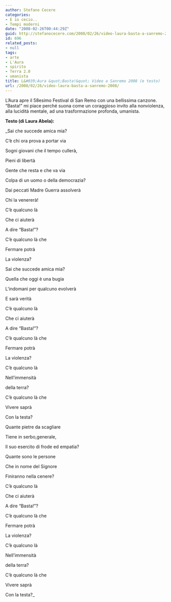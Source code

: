 ```yaml
---
author: Stefano Cecere
categories:
- E io cecio..
- Tempi moderni
date: "2008-02-26T00:44:29Z"
guid: http://stefanocecere.com/2008/02/26/video-laura-basta-a-sanremo-2008/
id: 696
related_posts:
- null
tags:
- arte
- L'Aura
- spirito
- Terra 2.0
- umanista
title: L&#039;Aura &quot;Basta!&quot; Video a Sanremo 2008 (e testo)
url: /2008/02/26/video-laura-basta-a-sanremo-2008/
---
```


L&#8217;Aura apre il 58esimo Festival di San Remo con una bellissima canzone. &#8220;Basta!&#8221; mi piace perché suona come un coraggioso invito alla nonviolenza, alla lucidità mentale, ad una trasformazione profonda, umanista.

**Testo (di Laura Abela):**
  
_Sai che succede amica mia?
  
C&#8217;è chi ora prova a portar via
  
Sogni giovani che il tempo cullerà,
  
Pieni di libertà
  
Gente che resta e che va via
  
Colpa di un uomo o della democrazia?
  
Dai peccati Madre Guerra assolverà
  
Chi la venererà!
  
C&#8217;è qualcuno là
  
Che ci aiuterà
  
A dire &#8220;Basta!&#8221;?
  
C&#8217;è qualcuno là che
  
Fermare potrà
  
La violenza?
  
Sai che succede amica mia?
  
Quella che oggi è una bugia
  
L&#8217;indomani per qualcuno evolverà
  
E sarà verità
  
C&#8217;è qualcuno là
  
Che ci aiuterà
  
A dire &#8220;Basta!&#8221;?
  
C&#8217;è qualcuno là che
  
Fermare potrà
  
La violenza?
  
C&#8217;è qualcuno là
  
Nell&#8217;immensità
  
della terra?
  
C&#8217;è qualcuno là che
  
Vivere saprà
  
Con la testa?
  
Quante pietre da scagliare
  
Tiene in serbo,generale,
  
Il suo esercito di frode ed empatia?
  
Quante sono le persone
  
Che in nome del Signore
  
Finiranno nella cenere?
  
C&#8217;è qualcuno là
  
Che ci aiuterà
  
A dire &#8220;Basta!&#8221;?
  
C&#8217;è qualcuno là che
  
Fermare potrà
  
La violenza?
  
C&#8217;è qualcuno là
  
Nell&#8217;immensità
  
della terra?
  
C&#8217;è qualcuno là che
  
Vivere saprà
  
Con la testa?_